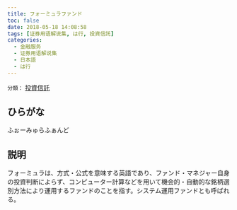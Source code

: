 ```yaml
---
title: フォーミュラファンド
toc: false
date: 2018-05-18 14:08:58
tags: [证券用语解说集, は行, 投資信託]
categories:
  - 金融服务
  - 证券用语解说集
  - 日本語
  - は行
---
```


`分類：` [投資信託](/tags/投資信託/)

## ひらがな

ふぉーみゅらふぁんど

## 説明

フォーミュラは、方式・公式を意味する英語であり、ファンド・マネジャー自身の投資判断によらず、コンピューター計算などを用いて機会的・自動的な銘柄選別方法により運用するファンドのことを指す。システム運用ファンドとも呼ばれる。
